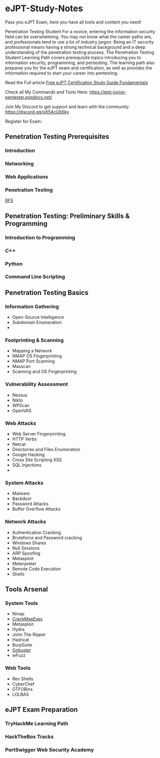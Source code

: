 # eJPT-Study-Notes
Pass you eJPT Exam, here you have all tools and content you need!

Penetration Testing Student
For a novice, entering the information security field can be overwhelming. You may not know what the career paths are, and professionals tend to use a lot of industry jargon. Being an IT security professional means having a strong technical background and a deep understanding of the penetration testing process. The Penetration Testing Student Learning Path covers prerequisite topics introducing you to information security, programming, and pentesting. The learning path also prepares you for the eJPT exam and certification, as well as provides the information required to start your career into pentesting.


Read the Full article [Free eJPT Certification Study Guide Fundamentals](https://www.poplabsec.com/ejpt-certification-study-material/)

Check all My Commands and Tools Here: https://ejpt-junior-pentester.popdocs.net/

Join My Discord to get support and learn with the community: https://discord.gg/qX5AcUb5ky

Register for Exam: 


## Penetration Testing Prerequisites

### Introduction
### Networking
### Web Applications
### Penetration Testing

[RFS](/Penetration%20Testing%20Basics)


## Penetration Testing: Preliminary Skills & Programming

### Introduction to Programming
### C++
### Python
### Command Line Scripting

## Penetration Testing Basics



### Information Gathering
- Open-Source Intelligence
- Subdomain Enumeration
- 
### Footprinting & Scanning
- Mapping a Network
- NMAP OS Fingerprinting
- NMAP Port Scanning
- Masscan
- Scanning and OS Fingerprinting
### Vulnerability Assessment
- Nessus
- Nikto
- WPScan
- OpenVAS
### Web Attacks
- Web Server Fingerprinting
- HTTP Verbs
- Netcat
- Directories and Files Enumeration
- Google Hacking
- Cross Site Scripting XSS
- SQL Injections
- 
### System Attacks
- Malware
- Backdoor
- Password Attacks
- Buffer Overflow Attacks

### Network Attacks
- Authentication Cracking
- Bruteforce and Password cracking
- Windows Shares
- Null Sessions
- ARP Spoofing
- Metasploit
- Meterpreter
- Remote Code Execution
- Shells

## Tools Arsenal

### System Tools
- Nmap
- [CrackMapExec](https://www.poplabsec.com/crackmapexec-post-exploitation-guide/)
- Metasploit
- Hydra
- John The Ripper
- Hashcat
- BurpSuite
- [Gobuster](https://www.poplabsec.com/gobuster-tutorial/)
- wFuzz

### Web Tools
- Rev Shells
- CyberChef
- GTFOBins
- LOLBAS


## eJPT Exam Preparation

### TryHackMe Learning Path
### HackTheBox Tracks
### PortSwigger Web Security Academy
